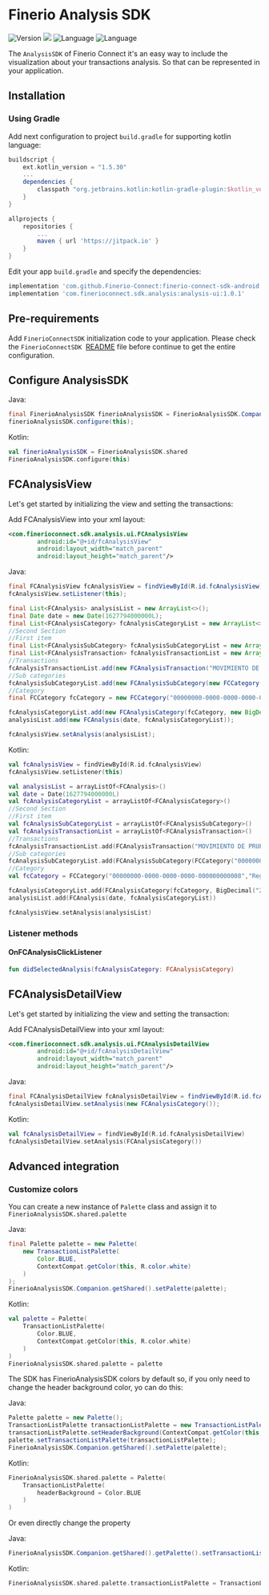 # Finerio Analysis SDK

![Version](https://img.shields.io/badge/version-1.0.0-blue.svg)
![](https://img.shields.io/badge/minSDK-16+-blue.svg)
![Language](https://img.shields.io/badge/Language-Java-orange.svg)
![Language](https://img.shields.io/badge/Language-Kotlin-purple.svg)


The `AnalysisSDK` of Finerio Connect it's an easy way to include the visualization about your transactions analysis. So that can be represented in your application.

## Installation

### Using Gradle

Add next configuration to project `build.gradle` for supporting kotlin language:

```gradle
buildscript {
    ext.kotlin_version = "1.5.30"
    ...
    dependencies {
        classpath "org.jetbrains.kotlin:kotlin-gradle-plugin:$kotlin_version"
    }
}

allprojects {
    repositories {
        ...
        maven { url 'https://jitpack.io' }
    }
}
```

Edit your app `build.gradle` and specify the dependencies:

```gradle
implementation 'com.github.Finerio-Connect:finerio-connect-sdk-android:1.0.2'
implementation 'com.finerioconnect.sdk.analysis:analysis-ui:1.0.1'
```

## Pre-requirements

Add `FinerioConnectSDK` initialization code to your application. Please check the `FinerioConnectSDK`  [README](https://github.com/Finerio-Connect/finerio-connect-sdk-android#readme)  file before continue to get the entire configuration.

## Configure AnalysisSDK

Java:

```java
final FinerioAnalysisSDK finerioAnalysisSDK = FinerioAnalysisSDK.Companion.getShared();
finerioAnalysisSDK.configure(this);
```

Kotlin:

```kotlin
val finerioAnalysisSDK = FinerioAnalysisSDK.shared
FinerioAnalysisSDK.configure(this)
```

## FCAnalysisView

Let's get started by initializing the view and setting the transactions:

Add FCAnalysisView into your xml layout:

```xml
<com.finerioconnect.sdk.analysis.ui.FCAnalysisView
        android:id="@+id/fcAnalysisView"
        android:layout_width="match_parent"
        android:layout_height="match_parent"/>
```

Java:

```java
final FCAnalysisView fcAnalysisView = findViewById(R.id.fcAnalysisView);
fcAnalysisView.setListener(this);

final List<FCAnalysis> analysisList = new ArrayList<>();
final Date date = new Date(1627794000000L);
final List<FCAnalysisCategory> fcAnalysisCategoryList = new ArrayList<>();
//Second Section
//First item
final List<FCAnalysisSubCategory> fcAnalysisSubCategoryList = new ArrayList<>();
final List<FCAnalysisTransaction> fcAnalysisTransactionList = new ArrayList<>();
//Transactions
fcAnalysisTransactionList.add(new FCAnalysisTransaction("MOVIMIENTO DE PRUEBA 21", new BigDecimal("20000.0"), 1, new BigDecimal("20000.0")));
//Sub categories
fcAnalysisSubCategoryList.add(new FCAnalysisSubCategory(new FCCategory("00000000-0000-0000-0000-00000000003c","Donaciones","#F477E3","#FFFFFF", new FCImage("a_00000000_0000_0000_0000_00000000003c", -755741), null, new ArrayList<>(), null), new BigDecimal("20000.0"), 1, new BigDecimal("20000.0"), fcAnalysisTransactionList));
//Category
final FCCategory fcCategory = new FCCategory("00000000-0000-0000-0000-000000000008","Regalos y Ayuda","#F368E0","#FFFFFF", new FCImage("a_00000000_0000_0000_0000_000000000008", -825120), null, new ArrayList<>(), null);

fcAnalysisCategoryList.add(new FCAnalysisCategory(fcCategory, new BigDecimal("20000.0"), fcAnalysisSubCategoryList));
analysisList.add(new FCAnalysis(date, fcAnalysisCategoryList));

fcAnalysisView.setAnalysis(analysisList);
```

Kotlin:

```kotlin
val fcAnalysisView = findViewById(R.id.fcAnalysisView)
fcAnalysisView.setListener(this)

val analysisList = arrayListOf<FCAnalysis>()
val date = Date(1627794000000L)
val fcAnalysisCategoryList = arrayListOf<FCAnalysisCategory>()
//Second Section
//First item
val fcAnalysisSubCategoryList = arrayListOf<FCAnalysisSubCategory>()
val fcAnalysisTransactionList = arrayListOf<FCAnalysisTransaction>()
//Transactions
fcAnalysisTransactionList.add(FCAnalysisTransaction("MOVIMIENTO DE PRUEBA 21", BigDecimal("20000.0"), 1, BigDecimal("20000.0")))
//Sub categories
fcAnalysisSubCategoryList.add(FCAnalysisSubCategory(FCCategory("00000000-0000-0000-0000-00000000003c","Donaciones","#F477E3","#FFFFFF", FCImage("a_00000000_0000_0000_0000_00000000003c", -755741), null, arrayListOf<>(), null), BigDecimal("20000.0"), 1, BigDecimal("20000.0"), fcAnalysisTransactionList))
//Category
val fcCategory = FCCategory("00000000-0000-0000-0000-000000000008","Regalos y Ayuda","#F368E0","#FFFFFF", FCImage("a_00000000_0000_0000_0000_000000000008", -825120), null, arrayListOf<>(), null)

fcAnalysisCategoryList.add(FCAnalysisCategory(fcCategory, BigDecimal("20000.0"), fcAnalysisSubCategoryList))
analysisList.add(FCAnalysis(date, fcAnalysisCategoryList))

fcAnalysisView.setAnalysis(analysisList)
```

### Listener methods

#### OnFCAnalysisClickListener

```kotlin
fun didSelectedAnalysis(fcAnalysisCategory: FCAnalysisCategory)
```

## FCAnalysisDetailView

Let's get started by initializing the view and setting the transaction:

Add FCAnalysisDetailView into your xml layout:

```xml
<com.finerioconnect.sdk.analysis.ui.FCAnalysisDetailView
        android:id="@+id/fcAnalysisDetailView"
        android:layout_width="match_parent"
        android:layout_height="match_parent"/>
```

Java:

```java
final FCAnalysisDetailView fcAnalysisDetailView = findViewById(R.id.fcAnalysisDetailView);
fcAnalysisDetailView.setAnalysis(new FCAnalysisCategory());
```

Kotlin:

```kotlin
val fcAnalysisDetailView = findViewById(R.id.fcAnalysisDetailView)
fcAnalysisDetailView.setAnalysis(FCAnalysisCategory())
```

## Advanced integration

### Customize colors

You can create a new instance of `Palette` class and assign it to `FinerioAnalysisSDK.shared.palette`

Java:

```java
final Palette palette = new Palette(
    new TransactionListPalette(
        Color.BLUE,
        ContextCompat.getColor(this, R.color.white)
    )
);
FinerioAnalysisSDK.Companion.getShared().setPalette(palette);
```

Kotlin:

```kotlin
val palette = Palette(
    TransactionListPalette(
        Color.BLUE,
        ContextCompat.getColor(this, R.color.white)
    )
)
FinerioAnalysisSDK.shared.palette = palette
```

The SDK has FinerioAnalysisSDK colors by default so, if you only need to change the header background color, yo can do this:

Java:

```java
Palette palette = new Palette();
TransactionListPalette transactionListPalette = new TransactionListPalette();
transactionListPalette.setHeaderBackground(ContextCompat.getColor(this, R.color.colorAccent));
palette.setTransactionListPalette(transactionListPalette);
FinerioAnalysisSDK.Companion.getShared().setPalette(palette);
```

Kotlin:

```kotlin
FinerioAnalysisSDK.shared.palette = Palette(
    TransactionListPalette(
        headerBackground = Color.BLUE
    )
)
```

Or even directly change the property

Java:

```java
FinerioAnalysisSDK.Companion.getShared().getPalette().setTransactionListPalette(new TransactionListPalette(Color.BLUE, null));
```

Kotlin:

```kotlin
FinerioAnalysisSDK.shared.palette.transactionListPalette = TransactionListPalette(headerBackground = Color.BLUE)
```